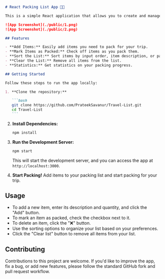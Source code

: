 ````markdown
# React Packing List App 🌴👜

This is a simple React application that allows you to create and manage a packing list for your trip. It provides features for adding items, marking them as packed, sorting the list, and displaying packing statistics.

![App Screenshot](./public/1.png)
![App Screenshot](./public/2.png)

## Features

- **Add Items:** Easily add items you need to pack for your trip.
- **Mark Items as Packed:** Check off items as you pack them.
- **Sort the List:** Sort items by input order, item description, or packed status.
- **Clear the List:** Remove all items from the list.
- **Statistics:** Get statistics on your packing progress.

## Getting Started

Follow these steps to run the app locally:

1. **Clone the repository:**

   ```bash
   git clone https://github.com/PrateekSavanur/Travel-List.git
   cd Travel-List
   ```
````

2. **Install Dependencies:**

   ```bash
   npm install
   ```

3. **Run the Development Server:**

   ```bash
   npm start
   ```

   This will start the development server, and you can access the app at `http://localhost:3000`.

4. **Start Packing!** Add items to your packing list and start packing for your trip.

## Usage

- To add a new item, enter its description and quantity, and click the "Add" button.
- To mark an item as packed, check the checkbox next to it.
- To delete an item, click the "❌" button.
- Use the sorting options to organize your list based on your preferences.
- Click the "Clear list" button to remove all items from your list.

## Contributing

Contributions to this project are welcome. If you'd like to improve the app, fix a bug, or add new features, please follow the standard GitHub fork and pull request workflow.
